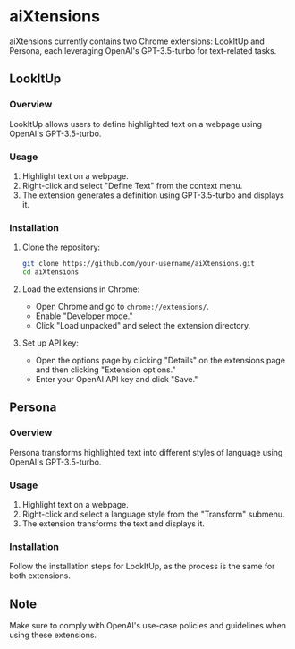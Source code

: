 # aiXtensions

aiXtensions currently contains two Chrome extensions: LookItUp and Persona, each leveraging OpenAI's GPT-3.5-turbo for text-related tasks.

## LookItUp

### Overview

LookItUp allows users to define highlighted text on a webpage using OpenAI's GPT-3.5-turbo.

### Usage

1. Highlight text on a webpage.
2. Right-click and select "Define Text" from the context menu.
3. The extension generates a definition using GPT-3.5-turbo and displays it.

### Installation

1. Clone the repository:

    ```bash
    git clone https://github.com/your-username/aiXtensions.git
    cd aiXtensions
    ```

2. Load the extensions in Chrome:
    - Open Chrome and go to `chrome://extensions/`.
    - Enable "Developer mode."
    - Click "Load unpacked" and select the extension directory.

3. Set up API key:
    - Open the options page by clicking "Details" on the extensions page and then clicking "Extension options."
    - Enter your OpenAI API key and click "Save."

## Persona

### Overview

Persona transforms highlighted text into different styles of language using OpenAI's GPT-3.5-turbo.

### Usage

1. Highlight text on a webpage.
2. Right-click and select a language style from the "Transform" submenu.
3. The extension transforms the text and displays it.

### Installation

Follow the installation steps for LookItUp, as the process is the same for both extensions.

## Note

Make sure to comply with OpenAI's use-case policies and guidelines when using these extensions.

